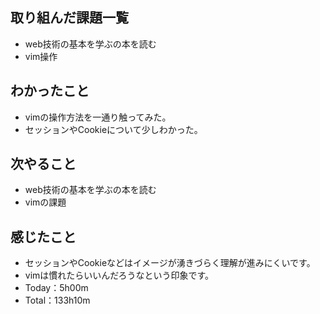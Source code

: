## 取り組んだ課題一覧
- web技術の基本を学ぶの本を読む
- vim操作
## わかったこと
- vimの操作方法を一通り触ってみた。
- セッションやCookieについて少しわかった。
## 次やること
- web技術の基本を学ぶの本を読む
- vimの課題
## 感じたこと
- セッションやCookieなどはイメージが湧きづらく理解が進みにくいです。
- vimは慣れたらいいんだろうなという印象です。
- Today：5h00m
- Total：133h10m
